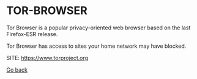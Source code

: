 # TOR-BROWSER

 Tor Browser is a popular privacy-oriented web browser based on
 the last Firefox-ESR release.
 
 Tor Browser has access to sites your home network may have blocked.
 
 SITE: https://www.torproject.org

 [Go back](https://portable-linux-apps.github.io/apps.html)
